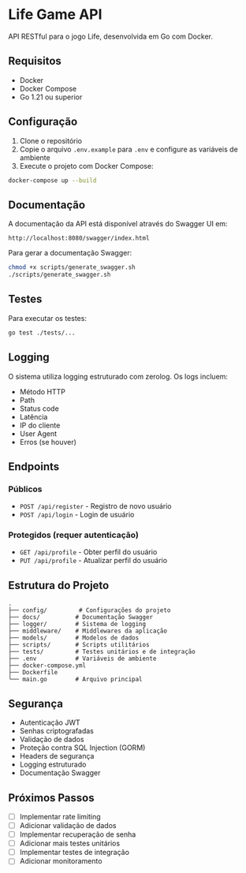 # Life Game API

API RESTful para o jogo Life, desenvolvida em Go com Docker.

## Requisitos

- Docker
- Docker Compose
- Go 1.21 ou superior

## Configuração

1. Clone o repositório
2. Copie o arquivo `.env.example` para `.env` e configure as variáveis de ambiente
3. Execute o projeto com Docker Compose:

```bash
docker-compose up --build
```

## Documentação

A documentação da API está disponível através do Swagger UI em:
```
http://localhost:8080/swagger/index.html
```

Para gerar a documentação Swagger:
```bash
chmod +x scripts/generate_swagger.sh
./scripts/generate_swagger.sh
```

## Testes

Para executar os testes:
```bash
go test ./tests/...
```

## Logging

O sistema utiliza logging estruturado com zerolog. Os logs incluem:
- Método HTTP
- Path
- Status code
- Latência
- IP do cliente
- User Agent
- Erros (se houver)

## Endpoints

### Públicos

- `POST /api/register` - Registro de novo usuário
- `POST /api/login` - Login de usuário

### Protegidos (requer autenticação)

- `GET /api/profile` - Obter perfil do usuário
- `PUT /api/profile` - Atualizar perfil do usuário

## Estrutura do Projeto

```
.
├── config/         # Configurações do projeto
├── docs/          # Documentação Swagger
├── logger/        # Sistema de logging
├── middleware/    # Middlewares da aplicação
├── models/        # Modelos de dados
├── scripts/       # Scripts utilitários
├── tests/         # Testes unitários e de integração
├── .env           # Variáveis de ambiente
├── docker-compose.yml
├── Dockerfile
└── main.go        # Arquivo principal
```

## Segurança

- Autenticação JWT
- Senhas criptografadas
- Validação de dados
- Proteção contra SQL Injection (GORM)
- Headers de segurança
- Logging estruturado
- Documentação Swagger

## Próximos Passos

- [ ] Implementar rate limiting
- [ ] Adicionar validação de dados
- [ ] Implementar recuperação de senha
- [ ] Adicionar mais testes unitários
- [ ] Implementar testes de integração
- [ ] Adicionar monitoramento 